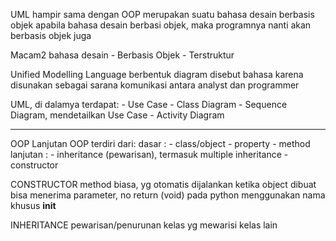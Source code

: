 UML hampir sama dengan OOP
merupakan suatu bahasa desain berbasis objek
apabila bahasa desain berbasi objek, maka programnya nanti akan berbasis objek juga

Macam2 bahasa desain
	- Berbasis Objek
	- Terstruktur


Unified Modelling Language
berbentuk diagram
disebut bahasa karena disunakan sebagai sarana komunikasi antara analyst dan programmer

UML, di dalamya terdapat: 
	- Use Case
	- Class Diagram
	- Sequence Diagram, mendetailkan Use Case
	- Activity Diagram

**************************

OOP Lanjutan
OOP terdiri dari:
dasar :	
	- class/object
	- property
	- method
lanjutan : 
	- inheritance (pewarisan), termasuk multiple inheritance
	- constructor

CONSTRUCTOR
method biasa, yg otomatis dijalankan ketika object dibuat
bisa menerima parameter, no return (void)
pada python menggunakan nama khusus __init__

INHERITANCE
pewarisan/penurunan
kelas yg mewarisi kelas lain

